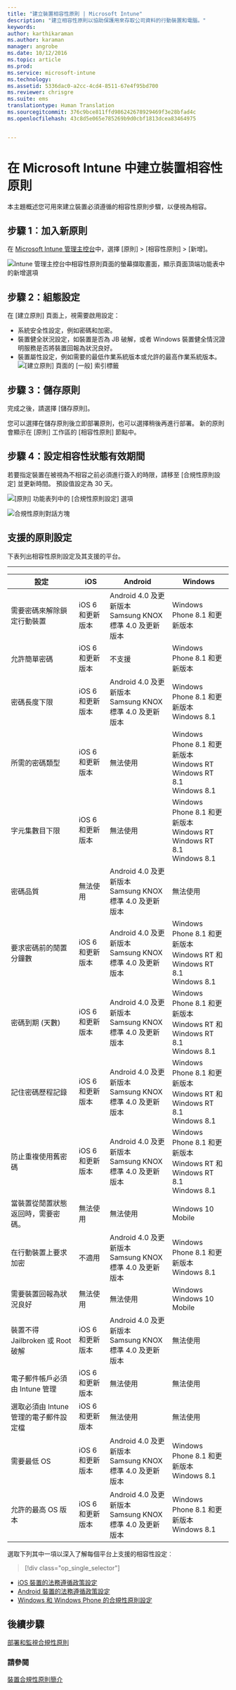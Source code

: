 ```yaml
---
title: "建立裝置相容性原則 | Microsoft Intune"
description: "建立相容性原則以協助保護用來存取公司資料的行動裝置和電腦。"
keywords: 
author: karthikaraman
ms.author: karaman
manager: angrobe
ms.date: 10/12/2016
ms.topic: article
ms.prod: 
ms.service: microsoft-intune
ms.technology: 
ms.assetid: 5336dac0-a2cc-4cd4-8511-67e4f95bd700
ms.reviewer: chrisgre
ms.suite: ems
translationtype: Human Translation
ms.sourcegitcommit: 376c9bce811ffd986242678929469f3e28bfad4c
ms.openlocfilehash: 43c8d5e065e785269b9d0cbf1813dcea83464975


---
```


# <a name="create-a-device-compliance-policy-in-microsoft-intune"></a>在 Microsoft Intune 中建立裝置相容性原則
本主題概述您可用來建立裝置必須遵循的相容性原則步驟，以便視為相容。

##  <a name="step-1-add-a-new-policy"></a>步驟 1︰加入新原則
  在 [Microsoft Intune 管理主控台](https://manage.microsoft.com)中，選擇 [原則] &gt; [相容性原則] &gt; [新增]。

  ![Intune 管理主控台中相容性原則頁面的螢幕擷取畫面，顯示頁面頂端功能表中的新增選項](./media/intune-sa-3a-add-compliance-policy.png)

##  <a name="step-2-configure-settings"></a>步驟 2：組態設定
在 [建立原則] 頁面上，視需要啟用設定：
  -   系統安全性設定，例如密碼和加密。
  -   裝置健全狀況設定，如裝置是否為 JB 破解，或者 Windows 裝置健全情況證明服務是否將裝置回報為狀況良好。
  -   裝置屬性設定，例如需要的最低作業系統版本或允許的最高作業系統版本。
![[建立原則] 頁面的 [一般] 索引標籤](./media/intune-sa-3b-create-policy.png)


##  <a name="step-3-save-the-policy"></a>步驟 3：儲存原則
完成之後，請選擇 [儲存原則]。

您可以選擇在儲存原則後立即部署原則，也可以選擇稍後再進行部署。 新的原則會顯示在 [原則] 工作區的 [相容性原則] 節點中。

##  <a name="step-4-set-the-compliance-status-validity-period"></a>步驟 4：設定相容性狀態有效期間
若要指定裝置在被視為不相容之前必須進行簽入的時限，請移至 [合規性原則設定] 並更新時間。 預設值設定為 30 天。

![[原則] 功能表列中的 [合規性原則設定] 選項](../media/mdm-compliance-policy-settings.png)

![合規性原則對話方塊](../media/mdm-ca-compliance-status-validity-period.png)

## <a name="supported-policy-settings"></a>支援的原則設定
下表列出相容性原則設定及其支援的平台。

-------------
|設定|iOS|Android|Windows|
|-----|----|-----|-----|
|需要密碼來解除鎖定行動裝置|iOS 6 和更新版本|Android 4.0 及更新版本 <br>Samsung KNOX 標準 4.0 及更新版本|Windows Phone 8.1 和更新版本|
|允許簡單密碼|iOS 6 和更新版本|不支援|Windows Phone 8.1 和更新版本|
|密碼長度下限|iOS 6 和更新版本| Android 4.0 及更新版本<br>Samsung KNOX 標準 4.0 及更新版本| Windows Phone 8.1 和更新版本<br>Windows 8.1|
|所需的密碼類型|iOS 6 和更新版本|無法使用|Windows Phone 8.1 和更新版本 <br>Windows RT<br> Windows RT 8.1 <br>Windows 8.1|
|字元集數目下限|iOS 6 和更新版本|無法使用|Windows Phone 8.1 和更新版本 <br>Windows RT<br> Windows RT 8.1 <br>Windows 8.1|
|密碼品質|無法使用|Android 4.0 及更新版本 <br>Samsung KNOX 標準 4.0 及更新版本|無法使用|
|要求密碼前的閒置分鐘數|iOS 6 和更新版本|Android 4.0 及更新版本<br>Samsung KNOX 標準 4.0 及更新版本|Windows Phone 8.1 和更新版本<br>Windows RT 和 Windows RT 8.1<br>Windows 8.1|
|密碼到期 (天數)|iOS 6 和更新版本|Android 4.0 及更新版本<br>Samsung KNOX 標準 4.0 及更新版本|Windows Phone 8.1 和更新版本<br>Windows RT 和 Windows RT 8.1<br>Windows 8.1|
|記住密碼歷程記錄|iOS 6 和更新版本|Android 4.0 及更新版本<br>Samsung KNOX 標準 4.0 及更新版本|Windows Phone 8.1 和更新版本<br>Windows RT 和 Windows RT 8.1<br>Windows 8.1|
|防止重複使用舊密碼|iOS 6 和更新版本|Android 4.0 及更新版本<br>Samsung KNOX 標準 4.0 及更新版本|Windows Phone 8.1 和更新版本<br>Windows RT 和 Windows RT 8.1<br>Windows 8.1|
|當裝置從閒置狀態返回時，需要密碼。| 無法使用| 無法使用|Windows 10 Mobile|
|在行動裝置上要求加密|不適用|Android 4.0 及更新版本<br>Samsung KNOX 標準 4.0 及更新版本|Windows Phone 8.1 和更新版本<br> Windows 8.1|
|需要裝置回報為狀況良好| 無法使用| 無法使用|Windows <br>Windows 10 Mobile|
|裝置不得 Jailbroken 或 Root 破解|iOS 6 和更新版本|Android 4.0 及更新版本<br>Samsung KNOX 標準 4.0 及更新版本|無法使用|
|電子郵件帳戶必須由 Intune 管理|iOS 6 和更新版本|無法使用| 無法使用|
|選取必須由 Intune 管理的電子郵件設定檔|iOS 6 和更新版本|無法使用| 無法使用|
|需要最低 OS|iOS 6 和更新版本|Android 4.0 及更新版本<br>Samsung KNOX 標準 4.0 及更新版本| Windows Phone 8.1 和更新版本<br>Windows 8.1|
|允許的最高 OS 版本|iOS 6 和更新版本|Android 4.0 及更新版本<br>Samsung KNOX 標準 4.0 及更新版本|Windows Phone 8.1 和更新版本<br>Windows 8.1|

選取下列其中一項以深入了解每個平台上支援的相容性設定︰
> [!div class="op_single_selector"]
- [iOS 裝置的法務遵循政策設定](ios-compliance-policy-settings-in-microsoft-intune.md)
- [Android 裝置的法務遵循政策設定](android-compliance-policy-settings-in-microsoft-intune.md)
- [Windows 和 Windows Phone 的合規性原則設定](windows-compliance-policy-settings-in-microsoft-intune.md)


## <a name="next-steps"></a>後續步驟
[部署和監視合規性原則](deploy-and-monitor-a-device-compliance-policy-in-microsoft-intune.md)

### <a name="see-also"></a>請參閱
[裝置合規性原則簡介](introduction-to-device-compliance-policies-in-microsoft-intune.md)



<!--HONumber=Nov16_HO3-->


